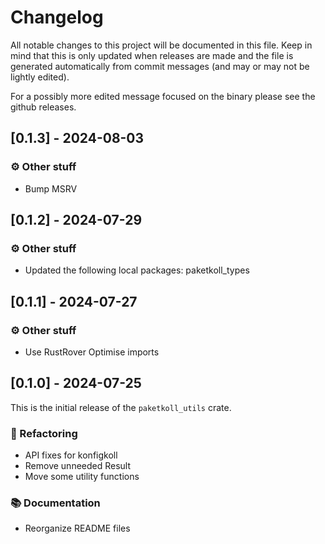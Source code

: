 # Changelog

All notable changes to this project will be documented in this file.
Keep in mind that this is only updated when releases are made and the file
is generated automatically from commit messages (and may or may not be lightly
edited).

For a possibly more edited message focused on the binary please see the github
releases.

## [0.1.3] - 2024-08-03

### ⚙️ Other stuff

- Bump MSRV

## [0.1.2] - 2024-07-29

### ⚙️ Other stuff

- Updated the following local packages: paketkoll_types

## [0.1.1] - 2024-07-27

### ⚙️ Other stuff

- Use RustRover Optimise imports

## [0.1.0] - 2024-07-25

This is the initial release of the `paketkoll_utils` crate.

### 🚜 Refactoring

- API fixes for konfigkoll
- Remove unneeded Result
- Move some utility functions

### 📚 Documentation

- Reorganize README files
